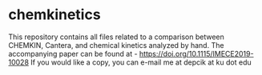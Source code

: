 # chemkinetics
This repository contains all files related to a comparison between CHEMKIN, Cantera, and chemical kinetics analyzed by hand.
The accompanying paper can be found at - https://doi.org/10.1115/IMECE2019-10028
If you would like a copy, you can e-mail me at depcik at ku dot edu

